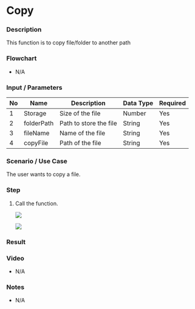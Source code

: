 # Copy

### Description

This function is to copy file/folder to another path

### Flowchart

- N/A 

### Input / Parameters

| No | Name | Description | Data Type | Required |
| ------ | ------ | ------ |------ | ------ |
| 1 | Storage | Size of the file  | Number  | Yes  |
| 2 | folderPath | Path to store the file | String | Yes  |
| 3 | fileName |  Name of the file | String | Yes  |
| 4 | copyFile | Path of the file | String | Yes  |

### Scenario / Use Case

The user wants to copy a file.
<br>

### Step

1. Call the function.

    ![](../../../../document/function/File/Copy/copy-step-1.png?raw=true)
    
    ![](../../../../document/function/File/Copy/copy-step-2.png?raw=true)
    
### Result


### Video

- N/A

<!--[![Video](http://i.imgur.com/Ot5DWAW.png)](https://youtu.be/StTqXEQ2l-Y?t=35s)-->

### Notes

- N/A